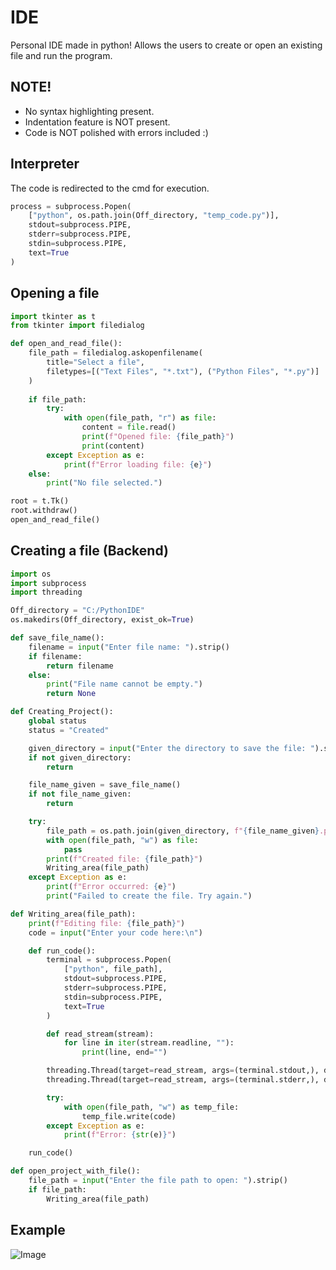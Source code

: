 # IDE
Personal IDE made in python! Allows the users to create or open an existing file and run the program.

## NOTE!
* No syntax highlighting present.
* Indentation feature is NOT present.
* Code is NOT polished with errors included :)
  
## Interpreter
The code is redirected to the cmd for execution.
```python
process = subprocess.Popen(
    ["python", os.path.join(Off_directory, "temp_code.py")],
    stdout=subprocess.PIPE,
    stderr=subprocess.PIPE,
    stdin=subprocess.PIPE,
    text=True
)
```
## Opening a file
```python
import tkinter as t
from tkinter import filedialog

def open_and_read_file():
    file_path = filedialog.askopenfilename(
        title="Select a file",
        filetypes=[("Text Files", "*.txt"), ("Python Files", "*.py")]
    )
    
    if file_path:
        try:
            with open(file_path, "r") as file:
                content = file.read()
                print(f"Opened file: {file_path}")
                print(content)
        except Exception as e:
            print(f"Error loading file: {e}")
    else:
        print("No file selected.")

root = t.Tk()
root.withdraw()
open_and_read_file()

```

## Creating a file (Backend)
```python
import os
import subprocess
import threading

Off_directory = "C:/PythonIDE"
os.makedirs(Off_directory, exist_ok=True)

def save_file_name():
    filename = input("Enter file name: ").strip()
    if filename:
        return filename
    else:
        print("File name cannot be empty.")
        return None

def Creating_Project():
    global status
    status = "Created"

    given_directory = input("Enter the directory to save the file: ").strip()
    if not given_directory:
        return

    file_name_given = save_file_name()
    if not file_name_given:
        return

    try:
        file_path = os.path.join(given_directory, f"{file_name_given}.py")
        with open(file_path, "w") as file:
            pass
        print(f"Created file: {file_path}")
        Writing_area(file_path)
    except Exception as e:
        print(f"Error occurred: {e}")
        print("Failed to create the file. Try again.")

def Writing_area(file_path):
    print(f"Editing file: {file_path}")
    code = input("Enter your code here:\n")

    def run_code():
        terminal = subprocess.Popen(
            ["python", file_path],
            stdout=subprocess.PIPE,
            stderr=subprocess.PIPE,
            stdin=subprocess.PIPE,
            text=True
        )

        def read_stream(stream):
            for line in iter(stream.readline, ""):
                print(line, end="")

        threading.Thread(target=read_stream, args=(terminal.stdout,), daemon=True).start()
        threading.Thread(target=read_stream, args=(terminal.stderr,), daemon=True).start()

        try:
            with open(file_path, "w") as temp_file:
                temp_file.write(code)
        except Exception as e:
            print(f"Error: {str(e)}")

    run_code()

def open_project_with_file():
    file_path = input("Enter the file path to open: ").strip()
    if file_path:
        Writing_area(file_path)

```
## Example 
![Image](https://github.com/user-attachments/assets/81170e97-b7f4-403a-addf-a6dc82bcec9f)

